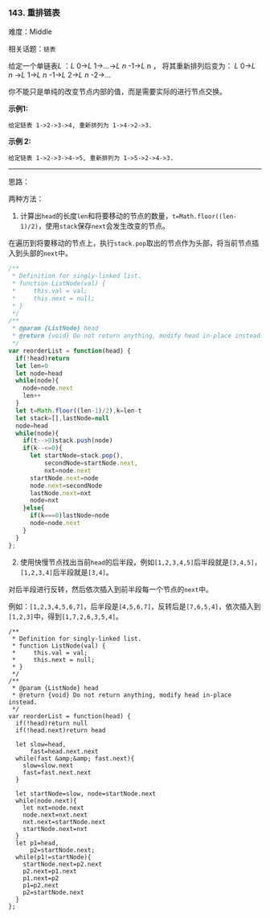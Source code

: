 ### 143. 重排链表

难度：Middle

相关话题：`链表`

给定一个单链表*L* ：*L* 0&rarr;*L* 1&rarr;&hellip;&rarr;*L* *n* -1&rarr;*L* n ，
将其重新排列后变为： *L* 0&rarr;*L* *n* &rarr;*L* 1&rarr;*L* *n* -1&rarr;*L* 2&rarr;*L* *n* -2&rarr;&hellip;



你不能只是单纯的改变节点内部的值，而是需要实际的进行节点交换。



**示例1:** 





```
给定链表 1->2->3->4, 重新排列为 1->4->2->3.
```


**示例 2:** 





```
给定链表 1->2->3->4->5, 重新排列为 1->5->2->4->3.
```



-----

思路：

两种方法：

1. 计算出`head`的长度`len`和将要移动的节点的数量，`t=Math.floor((len-1)/2)`，使用`stack`保存`next`会发生改变的节点。

在遍历到将要移动的节点上，执行`stack.pop`取出的节点作为头部，将当前节点插入到头部的`next`中。


```js
/**
 * Definition for singly-linked list.
 * function ListNode(val) {
 *     this.val = val;
 *     this.next = null;
 * }
 */
/**
 * @param {ListNode} head
 * @return {void} Do not return anything, modify head in-place instead.
 */
var reorderList = function(head) {
  if(!head)return
  let len=0
  let node=head
  while(node){
    node=node.next
    len++
  }
  let t=Math.floor((len-1)/2),k=len-t
  let stack=[],lastNode=null
  node=head
  while(node){
    if(t-->0)stack.push(node)
    if(k--<=0){
      let startNode=stack.pop(),
          secondNode=startNode.next,
          nxt=node.next
      startNode.next=node
      node.next=secondNode
      lastNode.next=nxt
      node=nxt
    }else{
      if(k===0)lastNode=node
      node=node.next
    }
  }
};
```

2. 使用快慢节点找出当前`head`的后半段，例如`[1,2,3,4,5]`后半段就是`[3,4,5]`，`[1,2,3,4]`后半段就是`[3,4]`。

对后半段进行反转，然后依次插入到前半段每一个节点的`next`中。

例如：`[1,2,3,4,5,6,7]`，后半段是`[4,5,6,7]`，反转后是`[7,6,5,4]`，依次插入到`[1,2,3]`中，得到`[1,7,2,6,3,5,4]`。


```
/**
 * Definition for singly-linked list.
 * function ListNode(val) {
 *     this.val = val;
 *     this.next = null;
 * }
 */
/**
 * @param {ListNode} head
 * @return {void} Do not return anything, modify head in-place instead.
 */
var reorderList = function(head) {
  if(!head)return null
  if(!head.next)return head

  let slow=head,
      fast=head.next.next
  while(fast &amp;&amp; fast.next){
    slow=slow.next
    fast=fast.next.next
  }
  
  let startNode=slow, node=startNode.next
  while(node.next){
    let nxt=node.next
    node.next=nxt.next
    nxt.next=startNode.next
    startNode.next=nxt
  }
  let p1=head,
      p2=startNode.next;
  while(p1!=startNode){
    startNode.next=p2.next
    p2.next=p1.next
    p1.next=p2
    p1=p2.next
    p2=startNode.next
  }
};



```

